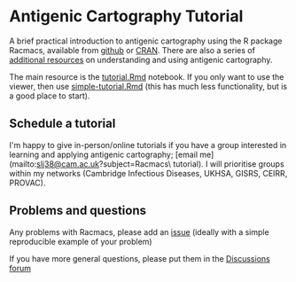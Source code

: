 # Antigenic Cartography Tutorial

A brief practical introduction to antigenic cartography using the R package Racmacs, available from [github](https://github.com/acorg/Racmacs/) or [CRAN](https://cloud.r-project.org/web/packages/Racmacs/index.html). There are also a series of [additional resources](https://acorg.github.io/Racmacs/index.html) on understanding and using antigenic cartography.

The main resource is the [tutorial.Rmd](tutorial.Rmd) notebook. If you only want to use the viewer, then use [simple-tutorial.Rmd](simple-tutorial.Rmd) (this has much less functionality, but is a good place to start).

## Schedule a tutorial

I'm happy to give in-person/online tutorials if you have a group interested in learning and applying antigenic cartography; [email me](mailto:slj38@cam.ac.uk?subject=Racmacs\ tutorial). I will prioritise groups within my networks (Cambridge Infectious Diseases, UKHSA, GISRS, CEIRR, PROVAC).

## Problems and questions

Any problems with Racmacs, please add an [issue](https://github.com/acorg/Racmacs/issues) (ideally with a simple reproducible example of your problem)
 
If you have more general questions, please put them in the [Discussions forum](https://github.com/acorg/Racmacs/discussions)
